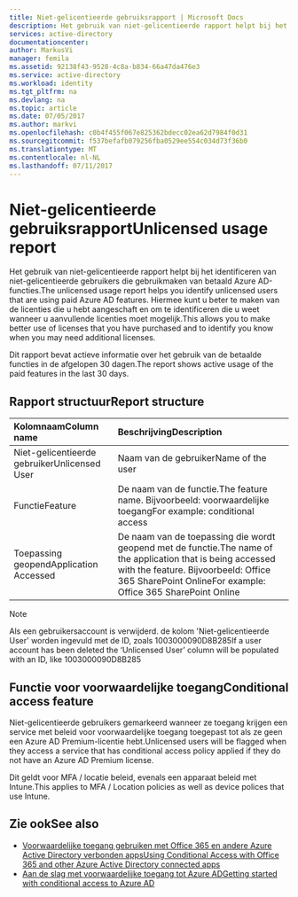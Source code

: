 ```yaml
---
title: Niet-gelicentieerde gebruiksrapport | Microsoft Docs
description: Het gebruik van niet-gelicentieerde rapport helpt bij het identificeren van niet-gelicentieerde gebruikers die gebruikmaken van betaald Azure AD-functies.
services: active-directory
documentationcenter: 
author: MarkusVi
manager: femila
ms.assetid: 92138f43-9528-4c8a-b834-66a47da476e3
ms.service: active-directory
ms.workload: identity
ms.tgt_pltfrm: na
ms.devlang: na
ms.topic: article
ms.date: 07/05/2017
ms.author: markvi
ms.openlocfilehash: c0b4f455f067e825362bdecc02ea62d7984f0d31
ms.sourcegitcommit: f537befafb079256fba0529ee554c034d73f36b0
ms.translationtype: MT
ms.contentlocale: nl-NL
ms.lasthandoff: 07/11/2017
---
```

# <a name="unlicensed-usage-report"></a><span data-ttu-id="2c539-103">Niet-gelicentieerde gebruiksrapport</span><span class="sxs-lookup"><span data-stu-id="2c539-103">Unlicensed usage report</span></span>
<span data-ttu-id="2c539-104">Het gebruik van niet-gelicentieerde rapport helpt bij het identificeren van niet-gelicentieerde gebruikers die gebruikmaken van betaald Azure AD-functies.</span><span class="sxs-lookup"><span data-stu-id="2c539-104">The unlicensed usage report helps you identify unlicensed users that are using paid Azure AD features.</span></span> <span data-ttu-id="2c539-105">Hiermee kunt u beter te maken van de licenties die u hebt aangeschaft en om te identificeren die u weet wanneer u aanvullende licenties moet mogelijk.</span><span class="sxs-lookup"><span data-stu-id="2c539-105">This allows you to make better use of licenses that you have purchased and to identify you know when you may need additional licenses.</span></span> 

<span data-ttu-id="2c539-106">Dit rapport bevat actieve informatie over het gebruik van de betaalde functies in de afgelopen 30 dagen.</span><span class="sxs-lookup"><span data-stu-id="2c539-106">The report shows active usage of the paid features in the last 30 days.</span></span> 

## <a name="report-structure"></a><span data-ttu-id="2c539-107">Rapport structuur</span><span class="sxs-lookup"><span data-stu-id="2c539-107">Report structure</span></span>
| <span data-ttu-id="2c539-108">Kolomnaam</span><span class="sxs-lookup"><span data-stu-id="2c539-108">Column name</span></span> | <span data-ttu-id="2c539-109">Beschrijving</span><span class="sxs-lookup"><span data-stu-id="2c539-109">Description</span></span> |
|:--- |:--- |
| <span data-ttu-id="2c539-110">Niet-gelicentieerde gebruiker</span><span class="sxs-lookup"><span data-stu-id="2c539-110">Unlicensed User</span></span> |<span data-ttu-id="2c539-111">Naam van de gebruiker</span><span class="sxs-lookup"><span data-stu-id="2c539-111">Name of the user</span></span> |
| <span data-ttu-id="2c539-112">Functie</span><span class="sxs-lookup"><span data-stu-id="2c539-112">Feature</span></span> |<span data-ttu-id="2c539-113">De naam van de functie.</span><span class="sxs-lookup"><span data-stu-id="2c539-113">The feature name.</span></span> <span data-ttu-id="2c539-114">Bijvoorbeeld: voorwaardelijke toegang</span><span class="sxs-lookup"><span data-stu-id="2c539-114">For example: conditional access</span></span> |
| <span data-ttu-id="2c539-115">Toepassing geopend</span><span class="sxs-lookup"><span data-stu-id="2c539-115">Application Accessed</span></span> |<span data-ttu-id="2c539-116">De naam van de toepassing die wordt geopend met de functie.</span><span class="sxs-lookup"><span data-stu-id="2c539-116">The name of the application that is being accessed with the feature.</span></span> <span data-ttu-id="2c539-117">Bijvoorbeeld: Office 365 SharePoint Online</span><span class="sxs-lookup"><span data-stu-id="2c539-117">For example: Office 365 SharePoint Online</span></span> |

> [!NOTE]
> <span data-ttu-id="2c539-118">Als een gebruikersaccount is verwijderd. de kolom 'Niet-gelicentieerde User' worden ingevuld met de ID, zoals 1003000090D8B285</span><span class="sxs-lookup"><span data-stu-id="2c539-118">If a user account has been deleted the ‘Unlicensed User’ column will be populated with an ID, like 1003000090D8B285</span></span>
> 
> 

## <a name="conditional-access-feature"></a><span data-ttu-id="2c539-119">Functie voor voorwaardelijke toegang</span><span class="sxs-lookup"><span data-stu-id="2c539-119">Conditional access feature</span></span>
<span data-ttu-id="2c539-120">Niet-gelicentieerde gebruikers gemarkeerd wanneer ze toegang krijgen een service met beleid voor voorwaardelijke toegang toegepast tot als ze geen een Azure AD Premium-licentie hebt.</span><span class="sxs-lookup"><span data-stu-id="2c539-120">Unlicensed users will be flagged when they access a service that has conditional access policy applied if they do not have an Azure AD Premium license.</span></span> 

<span data-ttu-id="2c539-121">Dit geldt voor MFA / locatie beleid, evenals een apparaat beleid met Intune.</span><span class="sxs-lookup"><span data-stu-id="2c539-121">This applies to MFA / Location policies as well as device polices that use Intune.</span></span>

## <a name="see-also"></a><span data-ttu-id="2c539-122">Zie ook</span><span class="sxs-lookup"><span data-stu-id="2c539-122">See also</span></span>
* [<span data-ttu-id="2c539-123">Voorwaardelijke toegang gebruiken met Office 365 en andere Azure Active Directory verbonden apps</span><span class="sxs-lookup"><span data-stu-id="2c539-123">Using Conditional Access with Office 365 and other Azure Active Directory connected apps</span></span>](active-directory-conditional-access.md)
* [<span data-ttu-id="2c539-124">Aan de slag met voorwaardelijke toegang tot Azure AD</span><span class="sxs-lookup"><span data-stu-id="2c539-124">Getting started with conditional access to Azure AD</span></span>](active-directory-conditional-access-azuread-connected-apps.md) 

